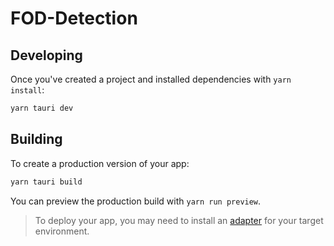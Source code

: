 # FOD-Detection

## Developing

Once you've created a project and installed dependencies with `yarn install`:

```bash
yarn tauri dev
```

## Building

To create a production version of your app:

```bash
yarn tauri build
```

You can preview the production build with `yarn run preview`.

> To deploy your app, you may need to install an [adapter](https://kit.svelte.dev/docs/adapters) for your target environment.